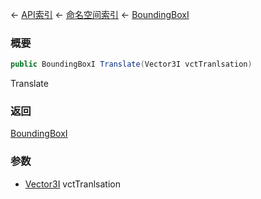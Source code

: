 ← [API索引](Api-Index) ← [命名空间索引](Namespace-Index) ← [BoundingBoxI](VRageMath.BoundingBoxI)

### 概要

```csharp
public BoundingBoxI Translate(Vector3I vctTranlsation)
```

Translate

### 返回

[BoundingBoxI](VRageMath.BoundingBoxI)



### 参数

* [Vector3I](VRageMath.Vector3I) vctTranlsation
